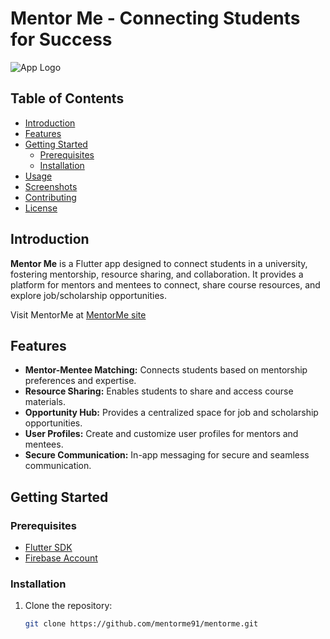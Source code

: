 # Mentor Me - Connecting Students for Success

![App Logo](path/to/your/app_logo.png)

## Table of Contents

- [Introduction](#introduction)
- [Features](#features)
- [Getting Started](#getting-started)
  - [Prerequisites](#prerequisites)
  - [Installation](#installation)
- [Usage](#usage)
- [Screenshots](#screenshots)
- [Contributing](#contributing)
- [License](#license)

## Introduction

**Mentor Me** is a Flutter app designed to connect students in a university, fostering mentorship, resource sharing, and collaboration. It provides a platform for mentors and mentees to connect, share course resources, and explore job/scholarship opportunities.

Visit MentorMe at [MentorMe site](https://mentorme-4ae20.web.app/)
## Features

- **Mentor-Mentee Matching:** Connects students based on mentorship preferences and expertise.
- **Resource Sharing:** Enables students to share and access course materials.
- **Opportunity Hub:** Provides a centralized space for job and scholarship opportunities.
- **User Profiles:** Create and customize user profiles for mentors and mentees.
- **Secure Communication:** In-app messaging for secure and seamless communication.

## Getting Started

### Prerequisites

- [Flutter SDK](https://flutter.dev/docs/get-started/install)
- [Firebase Account](https://console.firebase.google.com/)

### Installation

1. Clone the repository:

   ```bash
   git clone https://github.com/mentorme91/mentorme.git
